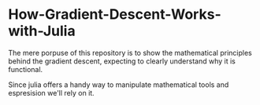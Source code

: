 # How-Gradient-Descent-Works-with-Julia
The mere porpuse of this repository is to show the mathematical principles behind the gradient descent, expecting to clearly understand why it is functional.

Since julia offers a handy way to manipulate mathematical tools and espresision we'll rely on it.
